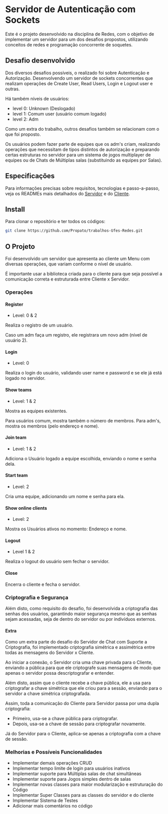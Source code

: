 # Servidor de Autenticação com Sockets

Este é o projeto desenvolvido na disciplina de Redes, com o objetivo de implementar um servidor para um dos desafios propostos, utilizando conceitos de redes e programação concorrente de soquetes.

## Desafio desenvolvido

Dos diversos desafios possíveis, o realizado foi sobre Autenticação e Autorização. Desenvolvendo um servidor de sockets concorrentes que realizam operações de Create User, Read Users, Login e Logout user e outras.

Há também níveis de usuários:
 
 - level 0: Unknown (Deslogado)
 - level 1: Comum user (usuário comum logado)
 - level 2: Adm

Como um extra do trabalho, outros desafios também se relacionam com o que foi proposto.

Os usuários podem fazer parte de equipes que os adm's criam, realizando operações que necessitam de tipos distintos de autorização e preparando certas estruturas no servidor para um sistema de jogos multiplayer de equipes ou de Chats de Múltiplas salas (substituindo as equipes por Salas).

## Especificações

Para informações precisas sobre requisitos, tecnologias e passo-a-passo, veja os READMEs mais detalhados do <a href="./server/README.md">Servidor</a> e do <a href="./client/README.md">Cliente</a>.

## Install

Para clonar o repositório e ter todos os códigos:

```bash
git clone https://github.com/Propato/trabalhos-Ufes-Redes.git
```

## O Projeto

Foi desenvolvido um servidor que apresenta ao cliente um Menu com diversas operações, que variam conforme o nível de usuário.

É importante usar a biblioteca criada para o cliente para que seja possível a comunicação correta e estruturada entre Cliente x Servidor.

### Operações

#### Register

 - Level: 0 & 2
 
Realiza o registro de um usuário.

Caso um adm faça um registro, ele registrara um novo adm (nível de usuário 2).

#### Login

 - Level: 0

Realiza o login do usuário, validando user name e password e se ele já está logado no servidor.


#### Show teams

 - Level: 1 & 2

Mostra as equipes existentes.

Para usuários comum, mostra também o número de membros. Para adm's, mostra os membros (pelo endereço e nome).

#### Join team

 - Level: 1 & 2

Adiciona o Usuário logado a equipe escolhida, enviando o nome e senha dela.

#### Start team

 - Level: 2

Cria uma equipe, adicionando um nome e senha para ela.

#### Show online clients

 - Level: 2

Mostra os Usuários ativos no momento: Endereço e nome.

#### Logout

 - Level 1 & 2

Realiza o logout do usuário sem fechar o servidor.

#### Close

Encerra o cliente e fecha o servidor.

### Criptografia e Segurança

Além disto, como requisito do desafio, foi desenvolvida a criptografia das senhas dos usuários, garantindo maior segurança mesmo que as senhas sejam acessadas, seja de dentro do servidor ou por indivíduos externos.

#### Extra

Como um extra parte do desafio do Servidor de Chat com Suporte a Criptografia, foi implementado criptografia simétrica e assimétrica entre todas as mensagens do Servidor x Cliente.

Ao iniciar a conexão, o Servidor cria uma chave privada para o Cliente, enviando a pública para que ele criptografe suas mensagens de modo que apenas o servidor possa descriptografar e entender.

Além disto, assim que o cliente recebe a chave pública, ele a usa para criptografar a chave simétrica que ele criou para a sessão, enviando para o servidor a chave simétrica criptografada.

Assim, toda a comunicação do Cliente para Servidor passa por uma dupla criptografia:

 - Primeiro, usa-se a chave pública para criptografar.
 - Depois, usa-se a chave de sessão para criptografar novamente.

Já do Servidor para o Cliente, aplica-se apenas a criptografia com a chave de sessão.

### Melhorias e Possíveis Funcionalidades

 - Implementar demais operações CRUD
 - Implementar tempo limite de login para usuários inativos
 - Implementar suporte para Múltiplas salas de chat simultâneas
 - Implementar suporte para Jogos simples dentro de salas
 - Implementar novas classes para maior modularização e estruturação do Código
 - Implementar Super Classes para as classes do servidor e do cliente
 - Implementar Sistema de Testes
 - Adicionar mais comentários no código
